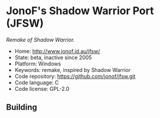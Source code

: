 # JonoF's Shadow Warrior Port (JFSW)

_Remake of Shadow Warrior._

- Home: http://www.jonof.id.au/jfsw/
- State: beta, inactive since 2005
- Platform: Windows
- Keywords: remake, inspired by Shadow Warrior
- Code repository: https://github.com/jonof/jfsw.git
- Code language: C
- Code license: GPL-2.0

## Building
